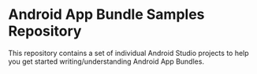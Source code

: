 Android App Bundle Samples Repository
=====================================

This repository contains a set of individual Android Studio projects to help you get
started writing/understanding Android App Bundles.
